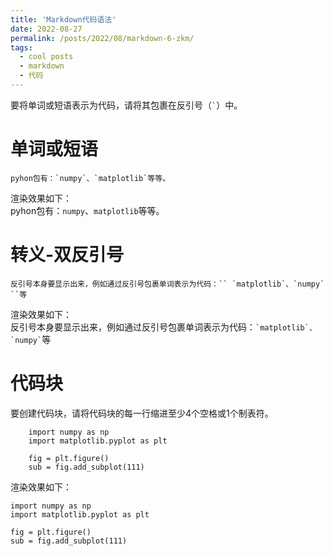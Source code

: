 ```yaml
---
title: 'Markdown代码语法'
date: 2022-08-27
permalink: /posts/2022/08/markdown-6-zkm/
tags:
  - cool posts
  - markdown
  - 代码
---
```

要将单词或短语表示为代码，请将其包裹在反引号（`` ` ``）中。  

# 单词或短语  
```
pyhon包有：`numpy`、`matplotlib`等等。
```
渲染效果如下：  
pyhon包有：`numpy`、`matplotlib`等等。

# 转义-双反引号  
```
反引号本身要显示出来，例如通过反引号包裹单词表示为代码：`` `matplotlib`、`numpy` ``等
```  
渲染效果如下：  
反引号本身要显示出来，例如通过反引号包裹单词表示为代码：`` `matplotlib`、`numpy` ``等
# 代码块  
要创建代码块，请将代码块的每一行缩进至少4个空格或1个制表符。  
```
    import numpy as np
    import matplotlib.pyplot as plt

    fig = plt.figure()
    sub = fig.add_subplot(111)
```  
渲染效果如下：  

    import numpy as np
    import matplotlib.pyplot as plt

    fig = plt.figure()
    sub = fig.add_subplot(111)
